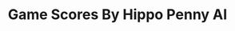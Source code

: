 ---
title: Game Scores By Hippo Penny AI
layout: scoredetail
permalink: /meta-score/thrasher
header:
  teaser: /assets/images/thrasher.jpg
  video:
    id: 924bRfmiJ20
    provider: youtube
---